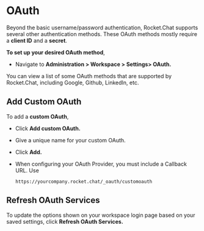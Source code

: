 # OAuth

Beyond the basic username/password authentication, Rocket.Chat supports several other authentication methods. These OAuth methods mostly require a **client ID** and a **secret**.

**To set up your desired OAuth method**,

* Navigate to **Administration > Workspace > Settings> OAuth.**

You can view a list of some OAuth methods that are supported by Rocket.Chat, including Google, Github, LinkedIn, etc.

## Add Custom OAuth

To add a **custom OAuth**,

* Click **Add custom OAuth.**
* Give a unique name for your custom OAuth.
* Click **Add.**
*   When configuring your OAuth Provider, you must include a Callback URL. Use

    ```
    https://yourcompany.rocket.chat/_oauth/customoauth
    ```

## Refresh OAuth Services

To update the options shown on your workspace login page based on your saved settings, click **Refresh OAuth Services.**
